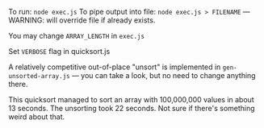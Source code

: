To run: `node exec.js`
To pipe output into file: `node exec.js > FILENAME` — WARNING: will override file if already exists.

You may change `ARRAY_LENGTH` in `exec.js`

Set `VERBOSE` flag in quicksort.js

A relatively competitive out-of-place "unsort" is implemented in `gen-unsorted-array.js` — you can take a look, but no need to change anything there.



This quicksort managed to sort an array with 100,000,000 values in about 13 seconds. The unsorting took 22 seconds. Not sure if there's something weird about that.



